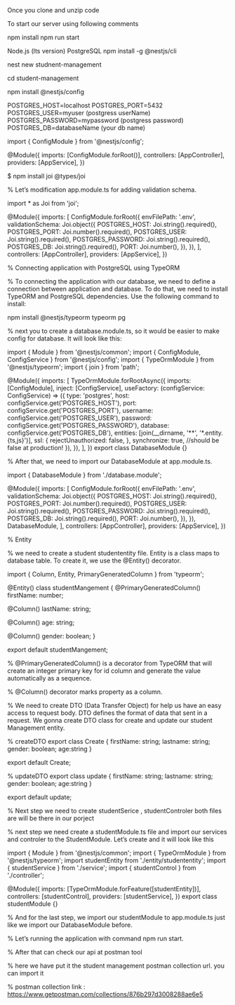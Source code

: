 
Once you clone and unzip code 

To start our server using following comments

npm install
npm run start

<!-- NestJS — Create a CRUD API using TypeORM and PostgreSQL -->

<!-- Prerequisites: -->

Node.js (lts version)
PostgreSQL
npm install -g @nestjs/cli

<!-- please make sure that installed on your machine -->

 <!-- Let’s create a new project by run the following command: -->

<!-- <!-- open terminal and install the following commend > -->

nest new studnent-management

cd student-management

<!-- Environment Variables
There is a crucial thing to running our application is to set up environment variables. By using them to keep configuration data (database credentials, etc.), we can make configuration easily. It’s easier to keep sensitive data from being committed to repository.

In NestJS, we have a ConfigModule that we can use for read the configuration data. It uses dotenv behind the scene. To use ConfigModule, we need to install @nestjs/config. Use the following command to install: -->

npm install @nestjs/config

<!-- After that, we need to create a .env file at the root of our application, so we can inject them into ourConfigService. -->

POSTGRES_HOST=localhost
POSTGRES_PORT=5432
POSTGRES_USER=myuser (postgress userName)
POSTGRES_PASSWORD=mypassword (postgress password)
POSTGRES_DB=databaseName (your db name)

<!-- And then, we need to add ConfigModule.forRoot() at app.module.ts. -->

<!-- example -->

import { ConfigModule } from '@nestjs/config';

@Module({
imports: [ConfigModule.forRoot()],
controllers: [AppController],
providers: [AppService],
})

<!-- To prevent any error when our application run, we need to validating our environment variables. We gonna use Joi to define a validation schema. -->

$ npm install joi @types/joi

% Let’s modification app.module.ts for adding validation schema.

import \* as Joi from 'joi';

@Module({
imports: [
ConfigModule.forRoot({
envFilePath: '.env',
validationSchema: Joi.object({
POSTGRES_HOST: Joi.string().required(),
POSTGRES_PORT: Joi.number().required(),
POSTGRES_USER: Joi.string().required(),
POSTGRES_PASSWORD: Joi.string().required(),
POSTGRES_DB: Joi.string().required(),
PORT: Joi.number(),
}),
}),
],
controllers: [AppController],
providers: [AppService],
})

% Connecting application with PostgreSQL using TypeORM

% To connecting the application with our database, we need to define a connection between application and database. To do that, we need to install TypeORM and PostgreSQL dependencies. Use the following command to install:

npm install @nestjs/typeorm typeorm pg

% next you to create a database.module.ts, so it would be easier to make config for database. It will look like this:

import { Module } from '@nestjs/common';
import { ConfigModule, ConfigService } from '@nestjs/config';
import { TypeOrmModule } from '@nestjs/typeorm';
import { join } from 'path';

@Module({
imports: [
TypeOrmModule.forRootAsync({
imports: [ConfigModule],
inject: [ConfigService],
useFactory: (configService: ConfigService) => ({
type: 'postgres',
host: configService.get('POSTGRES_HOST'),
port: configService.get('POSTGRES_PORT'),
username: configService.get('POSTGRES_USER'),
password: configService.get('POSTGRES_PASSWORD'),
database: configService.get('POSTGRES_DB'),
entities: [join(__dirname, '**', '*.entity.{ts,js}')],
ssl: {
rejectUnauthorized: false,
},
synchronize: true, //should be false at production!
}),
}),
],
})
export class DatabaseModule {}

% After that, we need to import our DatabaseModule at app.module.ts.

import { DatabaseModule } from './database.module';

@Module({
imports: [
ConfigModule.forRoot({
envFilePath: '.env',
validationSchema: Joi.object({
POSTGRES_HOST: Joi.string().required(),
POSTGRES_PORT: Joi.number().required(),
POSTGRES_USER: Joi.string().required(),
POSTGRES_PASSWORD: Joi.string().required(),
POSTGRES_DB: Joi.string().required(),
PORT: Joi.number(),
}),
}),
DatabaseModule,
],
controllers: [AppController],
providers: [AppService],
})

% Entity

% we need to create a student studententity file. Entity is a class maps to database table. To create it, we use the @Entity() decorator.

import { Column, Entity, PrimaryGeneratedColumn } from 'typeorm';

@Entity()
class studentMangement {
@PrimaryGeneratedColumn()
firstName: number;

@Column()
lastName: string;

@Column()
age: string;

@Column()
gender: boolean;
}

export default studentMangement;

% @PrimaryGeneratedColumn() is a decorator from TypeORM that will create an integer primary key for id column and generate the value automatically as a sequence.

% @Column() decorator marks property as a column.

% We need to create DTO (Data Transfer Object) for help us have an easy access to request body. DTO defines the format of data that sent in a request. We gonna create DTO class for create and update our student Management entity.

% createDTO
export class Create {
firstName: string;
lastname: string;
gender: boolean;
age:string
}

export default Create;

% updateDTO
export class update {
firstName: string;
lastname: string;
gender: boolean;
age:string
}

export default update;

% Next step we need to create studentSerice , studentControler both files are will be there in our porject

% next step we need create a studentModule.ts file and import our services and controler to the StudentModule. Let’s create and it will look like this

import { Module } from '@nestjs/common';
import { TypeOrmModule } from '@nestjs/typeorm';
import studentEntity from './entity/studententity';
import { studentService } from './service';
import { studentControl } from './controller';

@Module({
imports: [TypeOrmModule.forFeature([studentEntity])],
controllers: [studentControl],
providers: [studentService],
})
export class studentModule {}

% And for the last step, we import our studentModule to app.module.ts just like we import our DatabaseModule before.

% Let’s running the application with command npm run start.

% After that can check our api at postman tool

% here we have put it the student management postman collection url. you can import it

% postman collection link : https://www.getpostman.com/collections/876b297d3008288ae6e5
